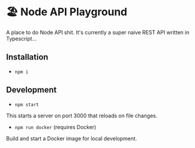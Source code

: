 # 🏖 Node API Playground

A place to do Node API shit. It's currently a super naive REST API written in Typescript...

## Installation

* `npm i`

## Development

* `npm start`

This starts a server on port 3000 that reloads on file changes.

* `npm run docker` (requires Docker)

Build and start a Docker image for local development.
